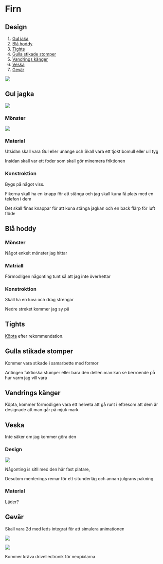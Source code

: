 # Firn

## Design

1. [Gul jaka](https://caspian.rosengren.nu/Projekt/firnCosplay.html#gul-jagka)
2. [Blå hoddy](https://caspian.rosengren.nu/Projekt/firnCosplay.html#bl%C3%A5-hoddy)
3. [Tights](https://caspian.rosengren.nu/Projekt/firnCosplay.html#tights)
4. [Gulla stikade stomper](https://caspian.rosengren.nu/Projekt/firnCosplay.html#gulla-stikade-stomper)
5. [Vandrings känger](https://caspian.rosengren.nu/Projekt/firnCosplay.html#vandrings-k%C3%A4nger)
6. [Veska](https://caspian.rosengren.nu/Projekt/firnCosplay.html#veska)
7. [Gevär](https://caspian.rosengren.nu/Projekt/firnCosplay.html#gev%C3%A4r)

![](assets/20250514_220116_image.png)

## Gul jagka

![](assets/20250514_220839_image.png)

### Mönster

![](assets/20250514_220430_image.png)

### Material

Utsidan skall vara Gul eller unange och Skall vara ett tjokt bomull eller ull tyg

Insidan skall var ett foder som skall gör minemera friktionen

### Konstroktion

Bygs på något viss.

Fikerna skall ha en knapp för att stänga och jag skall kuna få plats med en telefon i dem

Det skall finas knappar för att kuna stänga jagkan och en back flärp för luft flöde

## Blå hoddy

### Mönster

Något enkelt mönster jag hittar

### Matriall

Förmodligen någonting tunt så att jag inte överhettar

### Konstroktion

Skall ha en luva och drag strengar

Nedre streket kommer jag sy på

## Tights

[Köpta](https://www.lager157.com/sv-se/article/epic-tights-seamless-rib?attr1_id=65) efter rekommendation.

## Gulla stikade stomper

Kommer vara stikade i samarbette med formor

Antingen faktioska stumper eller bara den dellen man kan se berroende på hur varm jag vill vara

## Vandrings känger

Köpta, kommer förmodligen vara ett helveta att gå runt i eftresom att dem är designade att man går på mjuk mark

## Veska

Inte säker om jag kommer göra den

### Design

![](assets/20250514_221950_image.png)

Någonting is sitll med den här fast platare,

Desutom menterings remar för ett situnderläg och annan julgrans pakning

### Material

Läder?

## Gevär

Skall vara 2d med leds integrat för att simulera animationen


![](assets/20250515_193447_eaoe.png)

![](assets/20250514_222333_image.png)

Kommer kräva drivellectronik för neopixlarna
